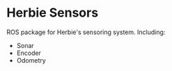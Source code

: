 # Herbie Sensors

ROS package for Herbie's sensoring system. Including:

* Sonar
* Encoder
* Odometry
